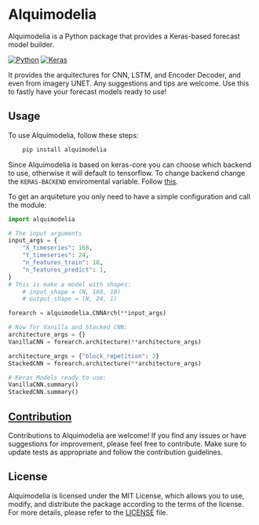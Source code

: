 # Alquimodelia

Alquimodelia is a Python package that provides a Keras-based forecast model builder.

[![Python](https://img.shields.io/badge/python-3.6%20%7C%203.7%20%7C%203.8%20%7C%203.9-blue)](https://www.python.org/)
[![Keras](https://img.shields.io/badge/keras-2.4.3-blue)](https://keras.io/)

It provides the arquitectures for CNN, LSTM, and Encoder Decoder, and even from imagery UNET.
Any suggestions and tips are welcome.
Use this to fastly have your forecast models ready to use!


## Usage

To use Alquimodelia, follow these steps:

```bash
    pip install alquimodelia
```

Since Alquimodelia is based on keras-core you can choose which backend to use, otherwise it will default to tensorflow.
To change backend change the ```KERAS-BACKEND``` enviromental variable. Follow [this](https://keras.io/keras/#configuring-your-backend).

To get an arquiteture you only need to have a simple configuration and call the module:

```python
import alquimodelia

# The input arguments
input_args = {
    "X_timeseries": 168,
    "Y_timeseries": 24,
    "n_features_train": 18,
    "n_features_predict": 1,
}
# This is make a model with shapes:
    # input_shape = (N, 168, 18)
    # output_shape = (N, 24, 1)

forearch = alquimodelia.CNNArch(**input_args)

# Now for Vanilla and Stacked CNN:
architecture_args = {}
VanillaCNN = forearch.architecture(**architecture_args)

architecture_args = {"block_repetition": 2}
StackedCNN = forearch.architecture(**architecture_args)

# Keras Models ready to use:
VanillaCNN.summary()
StackedCNN.summary()


```

## [Contribution](CONTRIBUTING.md)

Contributions to Alquimodelia are welcome! If you find any issues or have suggestions for improvement, please feel free to contribute. Make sure to update tests as appropriate and follow the contribution guidelines.

## License

Alquimodelia is licensed under the MIT License, which allows you to use, modify, and distribute the package according to the terms of the license. For more details, please refer to the [LICENSE](LICENSE) file.
